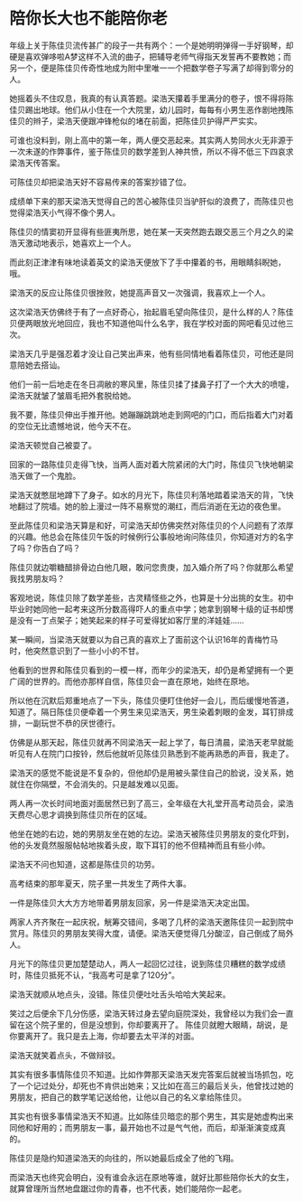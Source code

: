 # 陪你长大也不能陪你老

年级上关于陈佳贝流传甚广的段子一共有两个：一个是她明明弹得一手好钢琴，却硬是喜欢弹哆啦A梦这样不入流的曲子，把辅导老师气得指天发誓再不要教她；而另一个，便是陈佳贝传奇性地成为附中里唯一一个把数学卷子写满了却得到零分的人。 

她摇着头不住叹息，我真的有认真答题。梁浩天攥着手里满分的卷子，恨不得将陈佳贝踢出地球。他们从小住在一个大院里，幼儿园时，每每有小男生恶作剧地拽陈佳贝的辫子，梁浩天便跟冲锋枪似的堵在前面，把陈佳贝护得严严实实。 

可谁也没料到，刚上高中的第一年，两人便交恶起来。其实两人势同水火无非源于一次未遂的作弊事件，鉴于陈佳贝的数学差到人神共愤，所以不得不低三下四哀求梁浩天传答案。 

可陈佳贝却把梁浩天好不容易传来的答案抄错了位。 

成绩单下来的那天梁浩天觉得自己的苦心被陈佳贝当驴肝似的浪费了，而陈佳贝也觉得梁浩天小气得不像个男人。 

陈佳贝的情窦初开显得有些匪夷所思，她在某一天突然跑去跟交恶三个月之久的梁浩天激动地表示，她喜欢上一个人。 

而此刻正津津有味地读着英文的梁浩天便放下了手中攥着的书，用眼睛斜睨她，哦。 

梁浩天的反应让陈佳贝很挫败，她提高声音又一次强调，我喜欢上一个人。 

这次梁浩天仿佛终于有了一点好奇心，抬起眉毛望向陈佳贝，是什么样的人？陈佳贝便两眼放光地回应，我也不知道他叫什么名字，我在学校对面的网吧看见过他三次。 

梁浩天几乎是强忍着才没让自己笑出声来，他有些同情地看着陈佳贝，可他还是同意陪她去搭讪。 

他们一前一后地走在冬日凋敝的寒风里，陈佳贝揉了揉鼻子打了一个大大的喷嚏，梁浩天就皱了皱眉毛把外套脱给她。 

我不要，陈佳贝伸出手推开他。她蹦蹦跳跳地走到网吧的门口，而后指着大门对着的空位无比遗憾地说，他今天不在。 

梁浩天顿觉自己被耍了。 

回家的一路陈佳贝走得飞快，当两人面对着大院紧闭的大门时，陈佳贝飞快地朝梁浩天做了一个鬼脸。 

梁浩天就憋屈地蹲下了身子。如水的月光下，陈佳贝利落地踏着梁浩天的背，飞快地翻过了院墙。她的脸上漫过一阵不易察觉的潮红，而后消逝在无边的夜色里。 

至此陈佳贝和梁浩天算是和好，可梁浩天却仿佛突然对陈佳贝的个人问题有了浓厚的兴趣。他总会在陈佳贝午饭的时候例行公事般地询问陈佳贝，你知道对方的名字了吗？你告白了吗？ 

陈佳贝就边嚼糖醋排骨边白他几眼，敢问您贵庚，加入婚介所了吗？你就那么希望我找男朋友吗？ 

客观地说，陈佳贝除了数学差些，古灵精怪些之外，也算是十分出挑的女生。初中毕业时她同他一起考来这所分数高得吓人的重点中学；她拿到钢琴十级的证书却愣是没有一丁点架子；她笑起来的样子可爱得犹如客厅里的洋娃娃…… 

某一瞬间，当梁浩天就要以为自己真的喜欢上了面前这个认识16年的青梅竹马时，他突然意识到了一些小小的不甘。 

他看到的世界和陈佳贝看到的一模一样，而年少的梁浩天，却仍是希望拥有一个更广阔的世界的。而他亦那样自信，陈佳贝会一直在原地，始终在原地。 

所以他在沉默后郑重地点了一下头，陈佳贝便盯住他好一会儿，而后缓慢地答道，知道了。隔日陈佳贝便牵着一个男生来见梁浩天，男生染着刺眼的金发，耳钉排成排，一副玩世不恭的厌世德行。 

仿佛是从那天起，陈佳贝就再不同梁浩天一起上学了，每日清晨，梁浩天老早就能听见有人在院门口按铃，然后他就听见陈佳贝熟悉到不能再熟悉的声音，我走了。 

梁浩天的感觉不能说是不复杂的，但他却仍是用被头蒙住自己的脸说，没关系，她就住在你隔壁，不会消失的。只是越发难以见面。 

两人再一次长时间地面对面居然已到了高三，全年级在大礼堂开高考动员会，梁浩天费尽心思才调换到陈佳贝所在的区域。 

他坐在她的右边，她的男朋友坐在她的左边。梁浩天被陈佳贝男朋友的变化吓到，他的头发竟然服服帖帖地挨着头皮，取下耳钉的他不但精神而且有些小帅。 

梁浩天不问也知道，这都是陈佳贝的功劳。 

高考结束的那年夏天，院子里一共发生了两件大事。 

一件是陈佳贝大大方方地带着男朋友回家，另一件是梁浩天决定出国。 

两家人齐齐聚在一起庆祝，觥筹交错间，多喝了几杯的梁浩天邀陈佳贝一起到院中赏月。陈佳贝的男朋友笑得大度，请便。梁浩天便觉得几分酸涩，自己倒成了局外人。 

月光下的陈佳贝更加楚楚动人，两人一起回忆过往，说到陈佳贝糟糕的数学成绩时，陈佳贝抵死不认，“我高考可是拿了120分”。 

梁浩天就顺从地点头，没错。陈佳贝便吐吐舌头哈哈大笑起来。 

笑过之后便余下几分伤感，梁浩天转过身去望向庭院深处，我曾经以为我们会一直留在这个院子里的，但是没想到，你却要离开了。 陈佳贝就瞪大眼睛，胡说，是你要离开了。我只是去上海，你却要去太平洋的对面。 

梁浩天就笑着点头，不做辩驳。 

其实有很多事情陈佳贝不知道。比如作弊那天梁浩天发完答案后就被当场抓包，吃了一个记过处分，却死也不肯供出她来；又比如在高三的最后关头，他曾找过她的男朋友，把自己的数学笔记送给他，让他以自己的名义拿给陈佳贝。 

其实也有很多事情梁浩天不知道。比如陈佳贝暗恋的那个男生，其实是她虚构出来同他和好用的；而男朋友一事，最开始也不过是气气他，而后，却渐渐演变成真的。 

陈佳贝是隐约知道梁浩天的向往的，所以她最后成全了他的飞翔。 

而梁浩天也终究会明白，没有谁会永远在原地等谁，就好比那些陪你长大的女生，就算曾理所当然地盘踞过你的青春，也不代表，她们能陪你一起老。